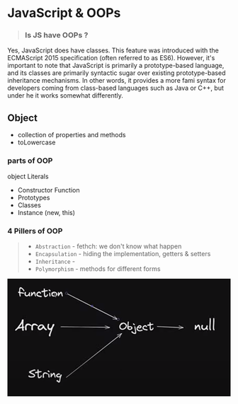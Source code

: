 # JavaScript & OOPs

> ### Is JS have OOPs ?

Yes, JavaScript does have classes. This feature was introduced with the ECMAScript 2015 specification (often referred to as ES6). However, it's important to note that JavaScript is primarily a prototype-based language, and its classes are primarily syntactic sugar over existing prototype-based inheritance mechanisms. In other words, it provides a more fami syntax for developers coming from class-based languages such as Java or C++, but under he it works somewhat differently.

## Object
- collection of properties and methods
- toLowercase


### parts of OOP
object Literals

- Constructor Function
- Prototypes
- Classes
- Instance (new, this)

### 4 Pillers of OOP

> - `Abstraction` - fethch: we don't know what happen
> - `Encapsulation` - hiding the implementation, getters & setters
> - `Inheritance` - 
> - `Polymorphism` - methods for different forms

![alt text](image.png)